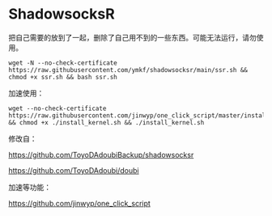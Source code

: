 ShadowsocksR
===========

把自己需要的放到了一起，删除了自己用不到的一些东西。可能无法运行，请勿使用。

    wget -N --no-check-certificate https://raw.githubusercontent.com/ymkf/shadowsocksr/main/ssr.sh && chmod +x ssr.sh && bash ssr.sh
    
加速使用：

    wget --no-check-certificate https://raw.githubusercontent.com/jinwyp/one_click_script/master/install_kernel.sh && chmod +x ./install_kernel.sh && ./install_kernel.sh
    
修改自：

https://github.com/ToyoDAdoubiBackup/shadowsocksr

https://github.com/ToyoDAdoubi/doubi

加速等功能：

https://github.com/jinwyp/one_click_script
